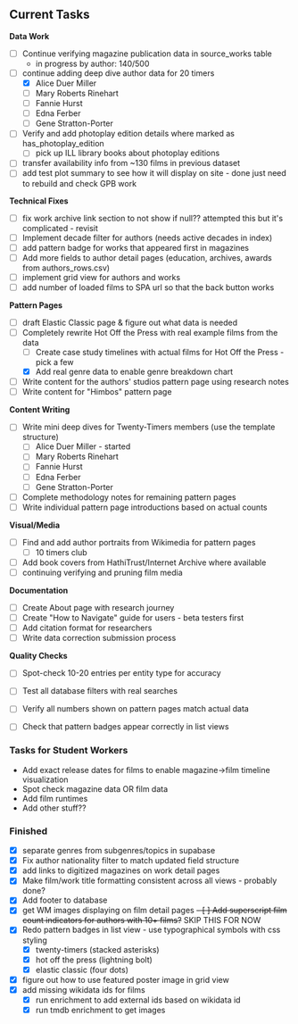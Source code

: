 ## Current Tasks

**Data Work**

- [ ] Continue verifying magazine publication data in source_works table
  - in progress by author: 140/500
- [ ] continue adding deep dive author data for 20 timers
  - [X] Alice Duer Miller
  - [ ] Mary Roberts Rinehart
  - [ ] Fannie Hurst
  - [ ] Edna Ferber
  - [ ] Gene Stratton-Porter
- [ ] Verify and add photoplay edition details where marked as has_photoplay_edition
  - [ ] pick up ILL library books about photoplay editions
- [ ] transfer availability info from ~130 films in previous dataset
- [ ] add test plot summary to see how it will display on site - done just need to rebuild and check GPB work

**Technical Fixes**

- [ ] fix work archive link section to not show if null?? attempted this but it's complicated - revisit
- [ ] Implement decade filter for authors (needs active decades in index)
- [ ] add pattern badge for works that appeared first in magazines
- [ ] Add more fields to author detail pages (education, archives, awards from authors_rows.csv)
- [ ] implement grid view for authors and works
- [ ] add number of loaded films to SPA url so that the back button works

**Pattern Pages**

- [ ] draft Elastic Classic page & figure out what data is needed
- [ ] Completely rewrite Hot Off the Press with real example films from the data
  - [ ] Create case study timelines with actual films for Hot Off the Press - pick a few
  - [x] Add real genre data to enable genre breakdown chart
- [ ] Write content for the authors' studios pattern page using research notes
- [ ] Write content for "Himbos" pattern page

**Content Writing**
- [ ] Write mini deep dives for Twenty-Timers members (use the template structure)
  - [ ] Alice Duer Miller - started
  - [ ] Mary Roberts Rinehart
  - [ ] Fannie Hurst
  - [ ] Edna Ferber
  - [ ] Gene Stratton-Porter
- [ ] Complete methodology notes for remaining pattern pages
- [ ] Write individual pattern page introductions based on actual counts

**Visual/Media**
- [ ] Find and add author portraits from Wikimedia for pattern pages
  - [ ] 10 timers club
- [ ] Add book covers from HathiTrust/Internet Archive where available
- [ ] continuing verifying and pruning film media

**Documentation**
- [ ] Create About page with research journey
- [ ] Create "How to Navigate" guide for users - beta testers first
- [ ] Add citation format for researchers
- [ ] Write data correction submission process

**Quality Checks**
- [ ] Spot-check 10-20 entries per entity type for accuracy
- [ ] Test all database filters with real searches
- [ ] Verify all numbers shown on pattern pages match actual data
- [ ] Check that pattern badges appear correctly in list views


### Tasks for Student Workers

- Add exact release dates for films to enable magazine→film timeline visualization
- Spot check magazine data OR film data
- Add film runtimes
- Add other stuff??




### Finished

- [x] separate genres from subgenres/topics in supabase
- [x] Fix author nationality filter to match updated field structure
- [x] add links to digitized magazines on work detail pages
- [x] Make film/work title formatting consistent across all views - probably done?
- [x] Add footer to database
- [x] get WM images displaying on film detail pages
~~- [ ] Add superscript film count indicators for authors with 10+ films?~~ SKIP THIS FOR NOW
- [x] Redo pattern badges in list view - use typographical symbols with css styling
  - [x] twenty-timers (stacked asterisks)
  - [x] hot off the press (lightning bolt)
  - [x] elastic classic (four dots)
- [x] figure out how to use featured poster image in grid view
- [x] add missing wikidata ids for films
  - [x] run enrichment to add external ids based on wikidata id
  - [x] run tmdb enrichment to get images 